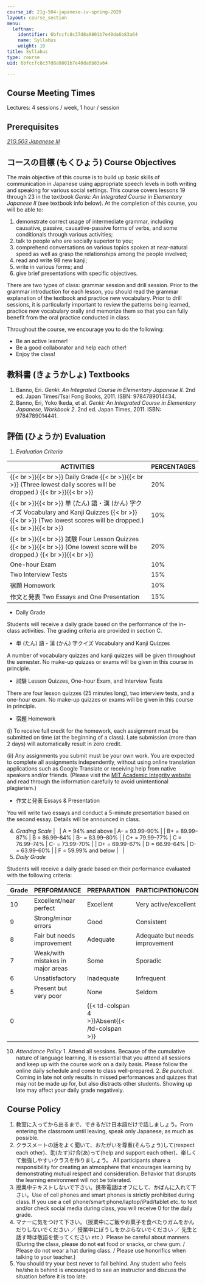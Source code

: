 ```yaml
---
course_id: 21g-504-japanese-iv-spring-2020
layout: course_section
menu:
  leftnav:
    identifier: 6bfccfc8c37d8a9801b7e40da6b83a64
    name: Syllabus
    weight: 10
title: Syllabus
type: course
uid: 6bfccfc8c37d8a9801b7e40da6b83a64

---
```


Course Meeting Times
--------------------

Lectures: 4 sessions / week, 1 hour / session

Prerequisites
-------------

[_21G.503 Japanese III_](/courses/21g-503-japanese-iii-fall-2019)

コースの目標 (もくひょう) Course Objectives
--------------------------------

The main objective of this course is to build up basic skills of communication in Japanese using appropriate speech levels in both writing and speaking for various social settings. This course covers lessons 19 through 23 in the textbook _Genki: An Integrated Course in Elementary Japanese II_ (see textbook info below). At the completion of this course, you will be able to:

1.  demonstrate correct usage of intermediate grammar, including causative, passive, causative-passive forms of verbs, and some conditionals through various activities;
2.  talk to people who are socially superior to you;
3.  comprehend conversations on various topics spoken at near-natural speed as well as grasp the relationships among the people involved;
4.  read and write 98 new kanji;
5.  write in various forms; and
6.  give brief presentations with specific objectives.

There are two types of class: grammar session and drill session. Prior to the grammar introduction for each lesson, you should read the grammar explanation of the textbook and practice new vocabulary. Prior to drill sessions, it is particularly important to review the patterns being learned, practice new vocabulary orally and memorize them so that you can fully benefit from the oral practice conducted in class.

Throughout the course, we encourage you to do the following:

*   Be an active learner!
*   Be a good collaborator and help each other!
*   Enjoy the class!

教科書 (きょうかしょ) Textbooks
----------------------

1.  Banno, Eri. _Genki: An Integrated Course in Elementary Japanese II._ 2nd ed. Japan Times/Tsai Fong Books, 2011. ISBN: 9784789014434.
2.  Banno, Eri, Yoko Ikeda, et al. _Genki: An Integrated Course in Elementary Japanese, Workbook 2_. 2nd ed. Japan Times, 2011. ISBN: 9784789014441.

評価 (ひょうか) Evaluation
--------------------

1.  _Evaluation Criteria_

| ACTIVITIES | PERCENTAGES |
| --- | --- |
|  {{< br >}}{{< br >}} Daily Grade {{< br >}}{{< br >}} (Three lowest daily scores will be dropped.) {{< br >}}{{< br >}}  | 20% |
|  {{< br >}}{{< br >}} 単 (たん) 語・漢 (かん) 字クイズ Vocabulary and Kanji Quizzes {{< br >}}{{< br >}} (Two lowest scores will be dropped.) {{< br >}}{{< br >}}  | 10% |
|  {{< br >}}{{< br >}} 試験 Four Lesson Quizzes {{< br >}}{{< br >}} (One lowest score will be dropped.) {{< br >}}{{< br >}}  | 20% |
| One-hour Exam | 10% |
| Two Interview Tests | 15% |
| 宿題 Homework | 10% |
| 作文と発表 Two Essays and One Presentation | 15% 

*   Daily Grade

Students will receive a daily grade based on the performance of the in-class activities. The grading criteria are provided in section C.

*   単 (たん) 語・漢 (かん) 字クイズ Vocabulary and Kanji Quizzes

A number of vocabulary quizzes and kanji quizzes will be given throughout the semester. No make-up quizzes or exams will be given in this course in principle.

*   試験 Lesson Quizzes, One-hour Exam, and Interview Tests

There are four lesson quizzes (25 minutes long), two interview tests, and a one-hour exam. No make-up quizzes or exams will be given in this course in principle.

*   宿題 Homework

(i) To receive full credit for the homework, each assignment must be submitted on time (at the beginning of a class). Late submission (more than 2 days) will automatically result in zero credit.

(ii) Any assignments you submit must be your own work. You are expected to complete all assignments independently, without using online translation applications such as Google Translate or receiving help from native speakers and/or friends. (Please visit the [MIT Academic Integrity website](http://integrity.mit.edu/) and read through the information carefully to avoid unintentional plagiarism.)

*   作文と発表 Essays & Presentation

You will write two essays and conduct a 5-minute presentation based on the second essay. Details will be announced in class.

4.  _Grading Scale_
| &nbsp; | A = 94% and above | A- = 93.99–90% |
| B+ = 89.99–87% | B = 86.99–84% | B- = 83.99–80% |
| C+ = 79.99–77% | C = 76.99–74% | C- = 73.99–70% |
| D+ = 69.99–67% | D = 66.99–64% | D- = 63.99–60% |
| F = 59.99% and below | &nbsp; |     
7.  _Daily Grade_

Students will receive a daily grade based on their performance evaluated with the following criteria:

| Grade | PERFORMANCE | PREPARATION | PARTICIPATION/CONTRIBUTION |
| --- | --- | --- | --- |
| 10 | Excellent/near perfect | Excellent | Very active/excellent |
| 9 | Strong/minor errors | Good | Consistent |
| 8 | Fair but needs improvement | Adequate | Adequate but needs improvement |
| 7 | Weak/with mistakes in major areas | Some | Sporadic |
| 6 | Unsatisfactory | Inadequate | Infrequent |
| 5 | Present but very poor | None | Seldom |
| 0 || {{< td-colspan 4 >}}Absent{{< /td-colspan >}} |||

10.  _Attendance Policy_
    1.  Attend all sessions. Because of the cumulative nature of language learning, it is essential that you attend all sessions and keep up with the course work on a daily basis. Please follow the online daily schedule and come to class well-prepared.
    2.  _Be punctual_. Coming in late not only results in missed performances and quizzes that may not be made up for, but also distracts other students. Showing up late may affect your daily grade negatively.

Course Policy
-------------

1.  教室に入ってから出るまで、できるだけ日本語だけで話しましょう。From entering the classroom until leaving, speak only Japanese, as much as possible.
2.  クラスメートの話をよく聞いて、おたがいを尊重(そんちょう)して(respect each other)、助(たす)け合(あ)って(help and support each other)、楽しくて勉強しやすいクラスを作りましょう。 All participants share a responsibility for creating an atmosphere that encourages learning by demonstrating mutual respect and consideration. Behavior that disrupts the learning environment will not be tolerated.
3.  授業中テキストしないで下さい。携帯電話はオフにして、かばんに入れて下さい。Use of cell phones and smart phones is strictly prohibited during class. If you use a cell phone/smart phone/laptop/iPad/tablet etc. to text and/or check social media during class, you will receive 0 for the daily grade.
4.  マナーに気をつけて下さい。（授業中にご飯やお菓子を食べたりガムをかんだりしないでください ／ 授業中にぼうしをかぶらないでください ／ 先生と話す時は敬語を使ってください etc.）Please be careful about manners. (During the class, please do not eat food or snacks, or chew gum. / Please do not wear a hat during class. / Please use honorifics when talking to your teacher.)
5.  You should try your best never to fall behind. Any student who feels he/she is behind is encouraged to see an instructor and discuss the situation before it is too late.